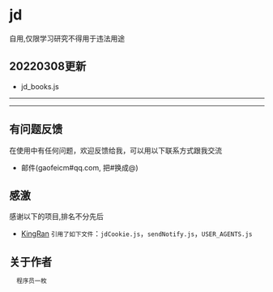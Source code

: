# jd

自用,仅限学习研究不得用于违法用途

## 20220308更新
*  jd_books.js
***

***

## 有问题反馈
在使用中有任何问题，欢迎反馈给我，可以用以下联系方式跟我交流

* 邮件(gaofeicm#qq.com, 把#换成@)

## 感激
感谢以下的项目,排名不分先后

* [KingRan](https://github.com/KingRan/KR)
    `引用了如下文件`：`jdCookie.js`，`sendNotify.js`，`USER_AGENTS.js`

## 关于作者

```javascript
  程序员一枚
```
